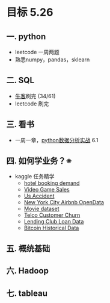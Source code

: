 # 目标 5.26

## 一. python
- leetcode 一周两题
- 熟悉numpy，pandas，sklearn

## 二. SQL
- [牛客](https://www.nowcoder.com/ta/sql)刷完 (34/61)
- leetcode 刷完 

## 三. 看书
- 一周一章，[python数据分析实战](https://evanli.github.io/programming-book-3/Python/Python%E6%95%B0%E6%8D%AE%E5%88%86%E6%9E%90%E4%B8%8E%E6%8C%96%E6%8E%98%E5%AE%9E%E6%88%98.pdf) 6.1

## 四. 如何学业务？※
- kaggle 任务精学
	- [hotel booking demand](https://zhuanlan.zhihu.com/p/115499116)
	- [Video Game Sales](https://link.zhihu.com/?target=https%3A//www.kaggle.com/gregorut/videogamesales)
	- [Us Accident](https://www.kaggle.com/sobhanmoosavi/us-accidents)
	- [New York City Airbnb OpenData](https://link.zhihu.com/?target=https%3A//www.kaggle.com/dgomonov/new-york-city-airbnb-open-data)
	- [Movie dataset](https://link.zhihu.com/?target=https%3A//www.kaggle.com/rounakbanik/the-movies-dataset)
	- [Telco Customer Churn](https://link.zhihu.com/?target=https%3A//www.kaggle.com/blastchar/telco-customer-churn)
	- [Lending Club Loan Data](https://link.zhihu.com/?target=https%3A//www.kaggle.com/wendykan/lending-club-loan-data)
	- [Bitcoin Historical Data](https://link.zhihu.com/?target=https%3A//www.kaggle.com/mczielinski/bitcoin-historical-data)

## 五. 概统基础
## 六. Hadoop
## 七. tableau